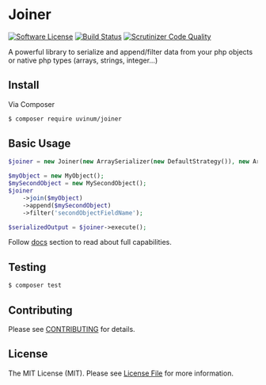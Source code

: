 # Joiner

[![Software License][ico-license]](LICENSE.md)
[![Build Status](https://scrutinizer-ci.com/g/uvinum/joiner/badges/build.png?b=master)](https://scrutinizer-ci.com/g/uvinum/joiner/build-status/master)
[![Scrutinizer Code Quality](https://scrutinizer-ci.com/g/uvinum/joiner/badges/quality-score.png?b=master)](https://scrutinizer-ci.com/g/uvinum/joiner/?branch=master)

A powerful library to serialize and append/filter data from your php objects or native php types (arrays, strings, integer...)

## Install

Via Composer

``` bash
$ composer require uvinum/joiner
```

## Basic Usage

``` php
$joiner = new Joiner(new ArraySerializer(new DefaultStrategy()), new ArrayManipulator());

$myObject = new MyObject();
$mySecondObject = new MySecondObject();
$joiner
    ->join($myObject)
    ->append($mySecondObject)
    ->filter('secondObjectFieldName');

$serializedOutput = $joiner->execute();
```

Follow [docs](docs/index.md) section to read about full capabilities. 

## Testing

``` bash
$ composer test
```

## Contributing

Please see [CONTRIBUTING](CONTRIBUTING.md) for details.

## License

The MIT License (MIT). Please see [License File](LICENSE.md) for more information.

[ico-license]: https://img.shields.io/badge/license-MIT-brightgreen.svg?style=flat-square
